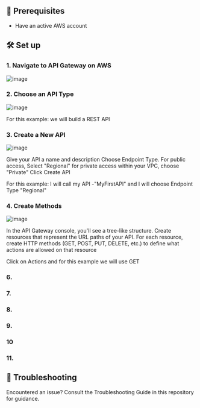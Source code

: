 ## 📝 Prerequisites
  - Have an active AWS account


## 🛠 Set up


### 1. Navigate to API Gateway on AWS
![image](https://github.com/tunabearfish/AWS-EC2/assets/65553627/f038cf3e-3165-428f-b46f-24090cce7c9f)


### 2. Choose an API Type
![image](https://github.com/tunabearfish/AWS-EC2/assets/65553627/8675d9a8-22f4-4b2e-a9bf-18cc25a755fc)

For this example: we will build a REST API

### 3. Create a New API
![image](https://github.com/tunabearfish/AWS-API-Gateway/assets/65553627/c64d3fe9-02ff-48c4-80d9-7eef59895e45)


  Give your API a name and description
  Choose Endpoint Type. For public access, Select "Regional" for private access within your VPC, choose "Private"
  Click Create API 

  For this example: I will call my API -"MyFirstAPI" and I will choose Endpoint Type "Regional"

### 4. Create Methods  
![image](https://github.com/tunabearfish/AWS-API-Gateway/assets/65553627/317bb4d0-26ab-4773-a8c9-66945e42fa56)


In the API Gateway console, you'll see a tree-like structure. Create resources that represent the URL paths of your API.
For each resource, create HTTP methods (GET, POST, PUT, DELETE, etc.) to define what actions are allowed on that resource

Click on Actions and for this example we will use GET


### 6.



### 7.
### 8.
### 9. 



### 10



### 11. 




## 🚫 Troubleshooting

Encountered an issue? Consult the Troubleshooting Guide in this repository for guidance.


